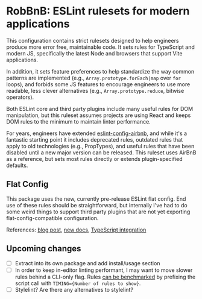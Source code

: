 # RobBnB: ESLint rulesets for modern applications

This configuration contains strict rulesets designed to help engineers produce more error free, maintainable code. It sets rules for TypeScript and modern JS, specifically the latest Node and browsers that support Vite applications.

In addition, it sets feature preferences to help standardize the way common patterns are implemented (e.g., `Array.prototype.forEach|map` over `for` loops), and forbids some JS features to encourage engineers to use more readable, less clever alternatives (e.g., `Array.prototype.reduce`, bitwise operators).

Both ESLint core and third party plugins include many useful rules for DOM manipulation, but this ruleset assumes projects are using React and keeps DOM rules to the minimum to maintain linter performance.

For years, engineers have extended [eslint-config-airbnb](https://github.com/airbnb/javascript/tree/master/packages/eslint-config-airbnb), and while it's a fantastic starting point it includes deprecated rules, outdated rules that apply to old technologies (e.g., PropTypes), and useful rules that have been disabled until a new major version can be released. This ruleset uses AirBnB as a reference, but sets most rules directly or extends plugin-specified defaults.

## Flat Config

This package uses the new, currently pre-release ESLint flat config. End use of these rules should be straightforward, but internally I've had to do some weird things to support third party plugins that are not yet exporting flat-config-compatible configuration.

References: [blog post](https://eslint.org/blog/2022/08/new-config-system-part-1/), [new docs](https://eslint.org/docs/latest/use/configure/configuration-files-new), [TypeScript integration](https://stackoverflow.com/questions/74237042/how-to-correctly-configure-the-parser-plugins-with-eslints-new-flat-config)

## Upcoming changes

- [ ] Extract into its own package and add install/usage section
- [ ] In order to keep in-editor linting performant, I may want to move slower rules behind a CLI-only flag. Rules [can be benchmarked](https://javascript.plainenglish.io/how-to-benchmark-eslint-rules-e262b7690708) by prefixing the script call with `TIMING={Number of rules to show}`.
- [ ] Stylelint? Are there any alternatives to stylelint?
